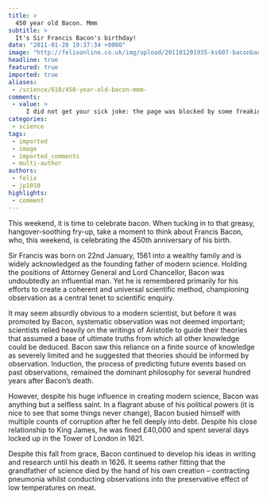 ```yaml
---
title: >
  450 year old Bacon. Mmm
subtitle: >
  It's Sir Francis Bacon's birthday!
date: "2011-01-20 19:37:34 +0000"
image: "http://felixonline.co.uk/img/upload/201101201935-ks607-baconbac.jpg"
headline: true
featured: true
imported: true
aliases:
 - /science/610/450-year-old-bacon-mmm-
comments:
 - value: >
     I did not get your sick joke: the page was blocked by some freaking advertisement about movies, sport, etc. There was no unclick button and no way to get rid of that shit. What amazed me that you (whoever you are makes no difference to me) allegedly interested in philosophy and yet did not hesitate to poop this sickness. What did I come here – to click on movies or read more about Bacon? http://www.felixonline.co.uk/?article=610 <br> <br>Absolutely sick… <br>,Corinna - These are fantastic Lisa!! I love the bench, it tuenrd out totally fabulous! I am glad your day tuenrd out so good and I am sure these two are going to be smiling just as much when they see what you have captured for them! You rock girlfriend, xoxo!,Grandma &amp; Grandpa Williams - They are all wonderful my <a href="http://wdzkehpkqrd.com">favtiroe</a> is the one of you both smiling in the field ofgoldenrods. What a lovely idea and such a wonderful happy couple. Love you both sooo much!, quote auto insurance best generic viagra usually lit
categories:
 - science
tags:
 - imported
 - image
 - imported_comments
 - multi-author
authors:
 - felix
 - jp1010
highlights:
 - comment
---
```


This weekend, it is time to celebrate bacon. When tucking in to that greasy, hangover-soothing fry-up, take a moment to think about Francis Bacon, who, this weekend, is celebrating the 450th anniversary of his birth.

Sir Francis was born on 22nd January, 1561 into a wealthy family and is widely acknowledged as the founding father of modern science. Holding the positions of Attorney General and Lord Chancellor, Bacon was undoubtedly an influential man. Yet he is remembered primarily for his efforts to create a coherent and universal scientific method, championing observation as a central tenet to scientific enquiry.

It may seem absurdly obvious to a modern scientist, but before it was promoted by Bacon, systematic observation was not deemed important; scientists relied heavily on the writings of Aristotle to guide their theories that assumed a base of ultimate truths from which all other knowledge could be deduced. Bacon saw this reliance on a finite source of knowledge as severely limited and he suggested that theories should be informed by observation. Induction, the process of predicting future events based on past observations, remained the dominant philosophy for several hundred years after Bacon’s death.

However, despite his huge influence in creating modern science, Bacon was anything but a selfless saint. In a flagrant abuse of his political powers (it is nice to see that some things never change), Bacon busied himself with multiple counts of corruption after he fell deeply into debt. Despite his close relationship to King James, he was fined £40,000 and spent several days locked up in the Tower of London in 1621.

Despite this fall from grace, Bacon continued to develop his ideas in writing and research until his death in 1626. It seems rather fitting that the grandfather of science died by the hand of his own creation – contracting pneumonia whilst conducting observations into the preservative effect of low temperatures on meat.
